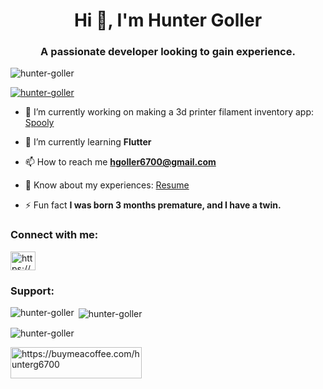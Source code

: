 <h1 align="center">Hi 👋, I'm Hunter Goller</h1>
<h3 align="center">A passionate developer looking to gain experience.</h3>

<p align="left"> <img src="https://komarev.com/ghpvc/?username=hunter-goller&label=Profile%20views&color=0e75b6&style=flat" alt="hunter-goller" /> </p>

<p align="left"> <a href="https://github.com/ryo-ma/github-profile-trophy"><img src="https://github-profile-trophy.vercel.app/?username=hunter-goller" alt="hunter-goller" /></a> </p>

- 🔭 I’m currently working on making a 3d printer filament inventory app: [Spooly](https://github.com/hunter-goller/Spooly)


- 🌱 I’m currently learning **Flutter**

- 📫 How to reach me **hgoller6700@gmail.com**

- 📄 Know about my experiences: [Resume](https://www.linkedin.com/in/hunter-goller/overlay/1741723753948/single-media-viewer?type=DOCUMENT&profileId=ACoAADDe22cBAvaPmWGDFTlbDi1sX-VcIcjl150&lipi=urn%3Ali%3Apage%3Ad_flagship3_profile_view_base%3BYsOmwjauQBepCqjgpRU0pg%3D%3D)

- ⚡ Fun fact **I was born 3 months premature, and I have a twin.**

<h3 align="left">Connect with me:</h3>
<p align="left">
<a href="https://www.linkedin.com/in/hunter-goller/" target="blank"><img align="center" src="https://raw.githubusercontent.com/rahuldkjain/github-profile-readme-generator/master/src/images/icons/Social/linked-in-alt.svg" alt="https://www.linkedin.com/in/hunter-goller/" height="30" width="40" /></a>
</p>

<h3 align="left">Support:</h3>

<p><img align="left" src="https://github-readme-stats.vercel.app/api/top-langs?username=hunter-goller&show_icons=true&locale=en&layout=compact" alt="hunter-goller" /></p>

<p>&nbsp;<img align="center" src="https://github-readme-stats.vercel.app/api?username=hunter-goller&show_icons=true&locale=en" alt="hunter-goller" /></p>

<p><img align="center" src="https://github-readme-streak-stats.herokuapp.com/?user=hunter-goller&" alt="hunter-goller" /></p>
<p><a href="https://www.buymeacoffee.com/https://buymeacoffee.com/hunter-goller"> <img align="left" src="https://cdn.buymeacoffee.com/buttons/v2/default-yellow.png" height="50" width="210" alt="https://buymeacoffee.com/hunterg6700" /></a></p><br><br>

